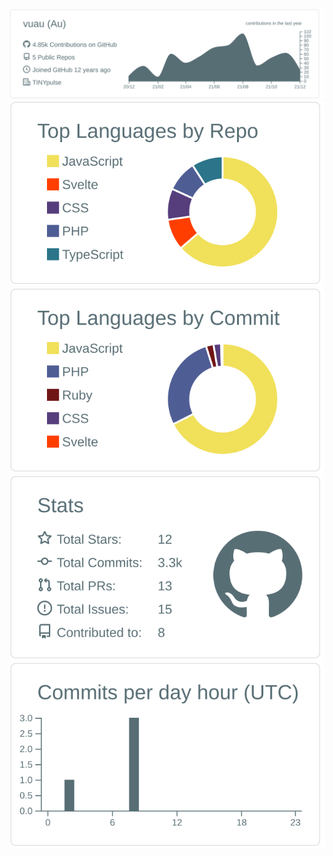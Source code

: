 
[![](https://raw.githubusercontent.com/vuau/profile/master/profile-summary-card-output/default/0-profile-details.svg)](https://github.com/vuau/vuau)
[![](https://raw.githubusercontent.com/vuau/profile/master/profile-summary-card-output/default/1-repos-per-language.svg)](https://github.com/vuau/vuau) [![](https://raw.githubusercontent.com/vuau/profile/master/profile-summary-card-output/default/2-most-commit-language.svg)](https://github.com/vuau/vuau)
[![](https://raw.githubusercontent.com/vuau/profile/master/profile-summary-card-output/default/3-stats.svg)](https://github.com/vuau/vuau) [![](https://raw.githubusercontent.com/vuau/profile/master/profile-summary-card-output/default/4-productive-time.svg)](https://github.com/vuau/vuau)

